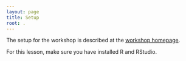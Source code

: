 ```yaml
---
layout: page
title: Setup
root: .
---
```

The setup for the workshop is described at the [workshop homepage](https://liz-is.github.io/2018-01-29-maxplanck/).

For this lesson, make sure you have installed R and RStudio.
